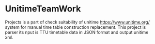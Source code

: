 # UnitimeTeamWork

Projects is a part of check suitability of unitime https://www.unitime.org/ system for manual time table construction replacement. This project is parser its nput is TTU timetable data in JSON format and output unitime xml. 
